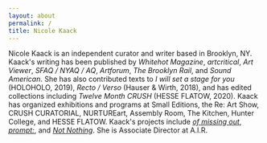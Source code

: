 ```yaml
---
layout: about
permalink: /
title: Nicole Kaack
---
```

<p>Nicole Kaack is an independent curator and writer based in Brooklyn, NY. Kaack's writing has been published by <i>Whitehot Magazine</i>, <i>artcritical</i>, <i>Art Viewer</i>, <i>SFAQ / NYAQ / AQ</i>, <i>Artforum</i>, <i>The Brooklyn Rail</i>, and <i>Sound American</i>. She has also contributed texts to <i>I will set a stage for you</i> (HOLOHOLO, 2019), <i>Recto / Verso</i> (Hauser & Wirth, 2018), and has edited collections including <i>Twelve Month CRUSH</i> (HESSE FLATOW, 2020). Kaack has organized exhibitions and programs at Small Editions, the Re: Art Show, CRUSH CURATORIAL, NURTUREart, Assembly Room, The Kitchen, Hunter College, and HESSE FLATOW. Kaack's projects include <a href="https://ofmissingout.wordpress.com/" target="_blank"><i>of missing out</i></a>, <a href="https://cargocollective.com/promptcolon" target="_blank"><i>prompt:</i></a>, and <a href="http://notnothing.ooo/" target="_blank"><i>Not Nothing</i></a>. She is Associate Director at A.I.R.</p>

